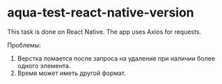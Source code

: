 # aqua-test-react-native-version

This task is done on React Native.
The app uses Axios for requests.

Проблемы:

1. Верстка ломается после запроса на удаление при наличии более одного элемента.
2. Время может иметь другой формат.
